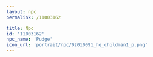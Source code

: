 ```yaml
---
layout: npc
permalink: /11003162

title: Npc
id: '11003162'
npc_name: 'Pudge'
icon_url: 'portrait/npc/02010091_he_childman1_p.png'
---
```


